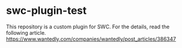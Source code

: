 # swc-plugin-test
This repository is a custom plugin for SWC.
For the details, read the following article.
https://www.wantedly.com/companies/wantedly/post_articles/386347
